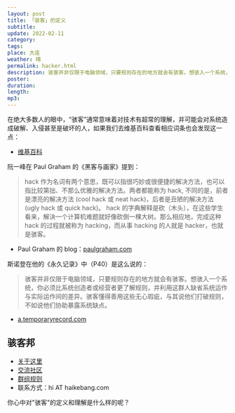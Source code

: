 ```yaml
---
layout: post
title: 「骇客」的定义
subtitle: 
update: 2022-02-11
category: 
tags: 
place: 大连
weather: 晴
permalink: hacker.html
description: 骇客并非仅限于电脑领域，只要规则存在的地方就会有骇客。想骇入一个系统，你必须比系统创造者或经营者更了解规则，并利用这群人缺省系统运作与实际运作间的差异。骇客懂得善用这些无心瑕疵，与其说他们打破规则，不如说他们协助暴露系统缺点。
poster:
duration: 
length: 
mp3: 
---
```


在绝大多数人的眼中，“骇客”通常意味着对技术有超常的理解，并可能会对系统造成破解、入侵甚至是破坏的人，如果我们去维基百科查看相应词条也会发现这一点：

- [维基百科](https://zh.m.wikipedia.org/zh-tw/%E9%BB%91%E5%AE%A2)

阮一峰在 Paul Graham 的《黑客与画家》提到：

> hack 作为名词有两个意思，既可以指很巧妙或很便捷的解决方法，也可以指比较第拙、不那么优雅的解决方法。两者都能称为 hack, 不同的是，前者是漂亮的解决方法 (cool hack 或 neat hack)，后者是丑陋的解决方法 (ugly hack 或 quick hack)。 hack 的字典解释是砍（木头），在这些学生看来，解決一个计算机难题就好像砍倒一棵大树。那么相应地，完成这种 hack 的过程就被称为 hacking，而从事 hacking 的人就是 hacker，也就是骇客。

- Paul Graham 的 blog：[paulgraham.com](//paulgraham.com)

斯诺登在他的《永久记录》中（P40）是这么说的：

> 骇客并非仅限于电脑领域，只要规则存在的地方就会有骇客。想骇入一个系统，你必须比系统创造者或经营者更了解规则，并利用这群人缺省系统运作与实际运作间的差异。骇客懂得善用这些无心瑕疵，与其说他们打破规则，不如说他们协助暴露系统缺点。

- [a.temporaryrecord.com](//a.temporaryrecord.com)

## 骇客邦

- [关于这里](https://haikebang.com/about.html)
- [交流社区](https://haikebang.org)
- [群组规则](https://haikebang.com/rules.html)
- 联系方式：hi AT haikebang.com

你心中对"骇客"的定义和理解是什么样的呢？